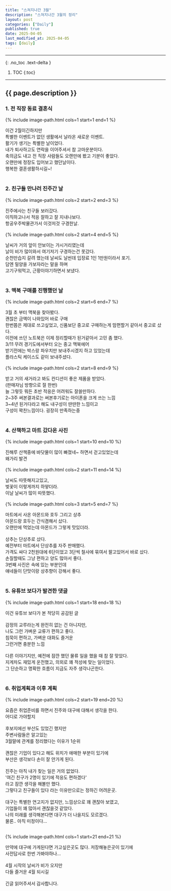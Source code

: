 ```yaml
---
title: "스쳐지나간 3월"
description: "스쳐지나간 3월의 정리"
layout: post
categories: ["Daily"]
published: true
date: 2025-04-05
last_modified_at: 2025-04-05
tags: [daily]
---
```

---
{: .no_toc .text-delta }

1. TOC
{:toc}
---

<!-- 글의 제목은 ##
    나머지 큰 제목은 ###
    이후 나머지는 3개이상 -->

## {{ page.description }}

### 1. 전 직장 동료 결혼식
{% include image-path.html cols=1 start=1 end=1 %}

이건 2월이긴하지만<br>
특별한 이벤트가 없던 생활에서 날라온 새로운 이벤트.<br>
활기가 생기는 특별한 날이었다.<br>
내가 퇴사하고도 연락을 이어주셔서 참 고마운분이다.<br>
축의금도 내고 전 직장 사람들도 오랜만에 봤고 기분이 좋았다.<br>
오랜만에 정장도 입어보고 했던날이다.<br>
행복한 결혼생활하시길~!<br>
<br>

### 2. 친구들 만나러 진주간 날
{% include image-path.html cols=2 start=2 end=3 %}

진주에사는 친구들 보러갔다.<br>
이직하고나서 적응 잘하고 잘 지내나보다.<br>
항공우주박물관가서 이것저것 구경한날.<br>
<br>
{% include image-path.html cols=2 start=4 end=5 %}

날씨가 거의 앞이 안보이는 가시거리였는데<br>
날이 비가 많이와서 여기저기 구경하는건 못갔다.<br>
순천만습지 갈려 했는데 날씨도 날씬데 입장료 1인 1만원이라서 포기.<br>
담엔 밀양을 가보자라는 말을 하며<br>
고기구워먹고, 근황이야기하면서 보냈다.<br>
<br>

### 3. 맥북 구매를 진행했던 날
{% include image-path.html cols=2 start=6 end=7 %}

3월 초 부터 맥북을 찾아봤다.<br>
괜찮은 금액이 나와있어 바로 구매<br>
한번쯤은 제대로 쓰고싶었고, 신품보단 중고로 구매하는게 맘편할거 같아서 중고로 샀다.<br>
이전에 쓰던 노트북은 이제 정리할때가 된거같아서 고민 좀 했다.<br>
3/11 무려 경기도에서부터 오는 중고 맥북에어<br>
받기전에는 박스랑 파우치만 보내주시겠지 하고 있었는데<br>
플라스틱 케이스도 같이 보내주셨다.<br>
<br>
{% include image-path.html cols=2 start=8 end=9 %}

받고 거의 새거라고 봐도 컨디션이 좋은 제품을 받았다.<br>
(판매자님 방향으로 절 한번)<br>
늘 그렇듯 뭐든 초반 적응은 어려워도 잘쓸만하다.<br>
2~3주 써본결과로는 써본후기로는 아이폰을 크게 쓰는 느낌<br>
3~4년 된거다라고 해도 내구성이 딴딴한 느낌이고<br>
구성이 꽉찬느낌이다. 굉장히 만족하는중<br>
<br>

### 4. 산책하고 마트 갔다온 사진
{% include image-path.html cols=1 start=10 end=10 %}

진해루 산책중에 바닷물이 많이 빠졌네~ 하면서 걷고있었는데<br>
왜가리 발견<br>
<br>
{% include image-path.html cols=2 start=11 end=14 %}

날씨도 따뜻해지고있고,<br>
벚꽃이 이렇게까지 하얗더라.<br>
이날 날씨가 많이 따뜻했다.<br>
<br>
{% include image-path.html cols=3 start=5 end=7 %}

마트에서 사온 아몬드와 호두 그리고 상추<br>
아몬드랑 호두는 간식겸해서 샀다.<br>
오랜만에 먹었는데 아몬드가 그렇게 맛있더라.<br>
​<br>
상추는 단상추로 샀다.<br>
예전부터 마트에서 단상추를 자주 판매했다.<br>
가격도 싸다 2천원대에 6단이었고 3단씩 철사에 묶여서 팔고있어서 바로 샀다.<br>
손질할때도 그냥 편하고 양도 많아서 좋다.<br>
3번째 사진은 속에 있는 부분인데<br>
얘네들이 단맛이랑 상추향이 강해서 좋다.<br>
<br>

### 5. 유튜브 보다가 발견한 댓글
{% include image-path.html cols=1 start=18 end=18 %}

이건 유튜브 보다가 본 적당히 공감된 글<br>
​<br>
감정의 교루라는게 완전히 없는 건 아니지만,<br>
나도 그런 가벼운 교류가 편하고 좋다.<br>
침묵이 편하고, 가벼운 대화도 즐거운<br>
그런거면 충분한 느낌<br>
​<br>
다른 이야기지만, 예전에 잠깐 했던 물류 일을 했을 때 참 잘 맞았다.<br>
지게차도 재밌게 운전했고, 의외로 꽤 적성에 맞는 일이었다.<br>
그 단순하고 명확한 흐름이 지금도 자주 생각나곤한다.<br>
<br>

### 6. 취업계획과 이후 계획
{% include image-path.html cols=2 start=19 end=20 %}

요즘은 취업준비를 하면서 진주와 대구에 대해서 생각을 한다.<br>
어디로 가야할지<br>
​<br>
후보지에선 부산도 있었긴 했지만<br>
주변사람들은 알고있는 <br>
3월말에 관계를 정리했다는 이유가 1순위<br>
​<br>
괜찮은 기업이 있다고 해도 위치가 애매한 부분이 있기에<br>
부산은 생각보다 손이 잘 안가게 된다.<br>
​<br>
진주는 아직 내가 찾는 일은 거의 없었다.<br>
'여긴 친구가 2명이 있기에 적응도 편하겠다'<br>
라고 잠깐 생각을 해볼만 했다.<br>
그렇다고 친구들이 있다 라는 이유만으로는 정하긴 어려운곳.<br>
​<br>
대구는 특별한 연고지가 없지만, 느낌상으로 꽤 괜찮아 보였고,<br>
기업들이 꽤 많아서 괜찮을것 같았다.<br>
나의 미래를 생각해본다면 대구가 더 나을지도 모르겠다.<br>
물론.. 아직 미정이다...<br>
​<br>

{% include image-path.html cols=1 start=21 end=21 %}

만약에 대구에 가게된다면 가고싶은곳도 많다. 저장해놓은곳이 있기에​<br>
사전답사로 한번 가봐야하나...​<br>
​​<br>
4월 시작의 날씨가 비가 오지만​<br>
다들 즐거운 4월 되시길​<br>
​​<br>
긴글 읽어주셔서 감사합니다.​<br>
​<br>